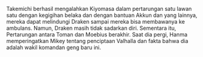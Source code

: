 Takemichi berhasil mengalahkan Kiyomasa dalam pertarungan satu lawan satu dengan kegigihan belaka dan dengan bantuan Akkun dan yang lainnya, mereka dapat melindungi Draken sampai mereka bisa membawanya ke ambulans. Namun, Draken masih tidak sadarkan diri. Sementara itu, Pertarungan antara Toman dan Moebius berakhir. Saat dia pergi, Hanma memperingatkan Mikey tentang penciptaan Valhalla dan fakta bahwa dia adalah wakil komandan geng baru ini.
